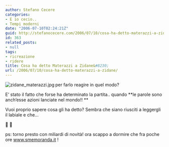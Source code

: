 ```yaml
---
author: Stefano Cecere
categories:
- E io cecio..
- Tempi moderni
date: "2006-07-10T02:24:21Z"
guid: http://stefanocecere.com/2006/07/10/cosa-ha-detto-materazzi-a-zidane/
id: 363
related_posts:
- null
tags:
- ricreazione
- ridere
title: Cosa ha detto Materazzi a Zidane&#8230;
url: /2006/07/10/cosa-ha-detto-materazzi-a-zidane/
---
```


<img align="left" alt="zidane_materazzi.jpg" id="image362" title="zidane_materazzi.jpg" src="http://stefanocecere.com/wp-content/uploads/sites/3/2006/07/zidane_materazzi.jpg" />per farlo reagire in quel modo?

E&#8217; stato il fatto che forse ha determinato la partita.. quando **le parole sono anch&#8217;esse azioni lanciate nel mondo!! **

Vuoi proprio sapere cosa gli ha detto? Sembra che siano riusciti a leggergli il labiale e che&#8230;
  
🙂 🙂

ps: torno presto con miliardi di novità! ora scappo a dormire che fra poche ore <a target="_blank" href="http://creaspot2007.smemoranda.it">www.smemoranda.it</a> !